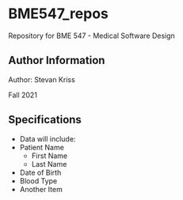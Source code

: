 # BME547_repos
Repository for BME 547 - Medical Software Design

## Author Information
Author: Stevan Kriss

Fall 2021

## Specifications

* Data will include:
* Patient Name
	+ First Name
	+ Last Name
* Date of Birth
* Blood Type
* Another Item